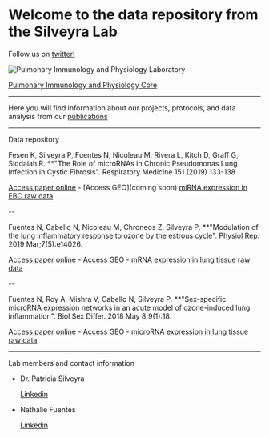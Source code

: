 # Welcome to the data repository from the Silveyra Lab


Follow us on [twitter!](https://twitter.com/silveyralab?lang=en)


![Pulmonary Immunology and Physiology Laboratory](https://lh3.googleusercontent.com/-Y-N5DQvxqv8/AAAAAAAAAAI/AAAAAAAAABM/Hed4RGZhtWs/s360-c-k-no/photo.jpg)

[Pulmonary Immunology and Physiology Core](http://www.pennstatehershey.org/web/pulmonary-core/home)


---------
Here you will find information about our projects, protocols, and data analysis from our [publications](http://www.ncbi.nlm.nih.gov/myncbi/browse/collection/43899845/?sort=date&direction=descending)


---------
Data repository

Fesen K, Silveyra P, Fuentes N, Nicoleau M, Rivera L, Kitch D, Graff G, Siddaiah R. **"The Role of microRNAs in Chronic Pseudomonas Lung Infection in Cystic Fibrosis". Respiratory Medicine 151 (2019) 133-138

[Access paper online](https://www.resmedjournal.com/article/S0954-6111(19)30133-7/fulltext) - 
[Access GEO](coming soon)
[miRNA expression in EBC raw data](http://psilveyra.github.io/silveyralab/CF_RTPCR_Silveyra.xls)

--

Fuentes N, Cabello N, Nicoleau M, Chroneos Z, Silveyra P. **"Modulation of the lung inflammatory response to ozone by the estrous cycle". Physiol Rep. 2019 Mar;7(5):e14026. 

[Access paper online](https://physoc.onlinelibrary.wiley.com/doi/full/10.14814/phy2.14026) - 
[Access GEO](https://www.ncbi.nlm.nih.gov/geo/query/acc.cgi?acc=GSE123276) -
[mRNA expression in lung tissue raw data](http://psilveyra.github.io/silveyralab/GA_RTPCR_Silveyra.xls)

--

Fuentes N, Roy A, Mishra V, Cabello N, Silveyra P. **"Sex-specific microRNA expression networks in an acute model of ozone-induced lung inflammation". Biol Sex Differ. 2018 May 8;9(1):18.

[Access paper online](https://bsd.biomedcentral.com/articles/10.1186/s13293-018-0177-7) - 
[Access GEO](https://www.ncbi.nlm.nih.gov/geo/query/acc.cgi?acc=GSE111667) -
[microRNA expression in lung tissue raw data](http://psilveyra.github.io/silveyralab/miGA_RTPCR_Silveyra.xls)



---------

Lab members and contact information

* Dr. Patricia Silveyra 

     [Linkedin](https://www.linkedin.com/in/patriciasilveyra)
    

* Nathalie Fuentes

     [Linkedin](https://www.linkedin.com/in/nathaliefuentes)




